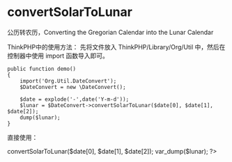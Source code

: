 # convertSolarToLunar
公历转农历，Converting the Gregorian Calendar into the Lunar Calendar


ThinkPHP中的使用方法：
	先将文件放入 ThinkPHP/Library/Org/Util 中，然后在控制器中使用 import 函数导入即可。
	
	public function demo()
	{
		import('Org.Util.DateConvert');
		$DateConvert = new \DateConvert();
		
		$date = explode('-',date('Y-m-d'));
		$lunar = $DateConvert->convertSolarToLunar($date[0], $date[1], $date[2]);
		dump($lunar);
	}
	
	
直接使用：
<?php
	require("DateConvert.class.php");
	$DateConvert = new DateConvert();
	
	$date = explode('-',date('Y-m-d'));
	$lunar = $DateConvert->convertSolarToLunar($date[0], $date[1], $date[2]);
	var_dump($lunar);
?>